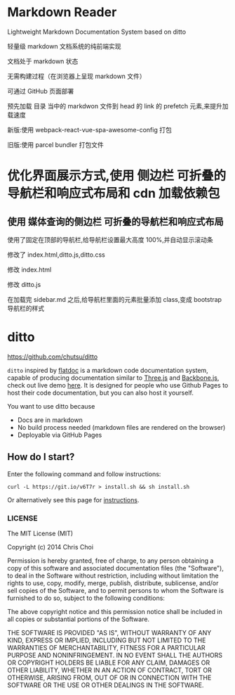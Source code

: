 # Markdown Reader

Lightweight Markdown Documentation System based on ditto

轻量级 markdown 文档系统的纯前端实现

文档处于 markdown 状态

无需构建过程（在浏览器上呈现 markdown 文件）

可通过 GitHub 页面部署

<!-- https://github.com/masx200/ditto -->

预先加载 目录 当中的 markdwon 文件到 head 的 link 的 prefetch 元素,来提升加载速度

新版:使用 webpack-react-vue-spa-awesome-config 打包

旧版:使用 parcel bundler 打包文件

# 优化界面展示方式,使用 侧边栏 可折叠的导航栏和响应式布局和 cdn 加载依赖包

<!-- https://masx200.github.io/ditto -->

## 使用 媒体查询的侧边栏 可折叠的导航栏和响应式布局

使用了固定在顶部的导航栏,给导航栏设置最大高度 100%,并自动显示滚动条

修改了 index.html,ditto.js,ditto.css

修改 index.html

修改 ditto.js

在加载完 sidebar.md 之后,给导航栏里面的元素批量添加 class,变成 bootstrap 导航栏的样式

<!-- [查看 index.html源代码](./src/index.html)

[查看ditto.js源代码](./src/ditto.js) -->

<!-- ## cdn 加载依赖包

```
https://cdn.staticfile.org/twitter-bootstrap/4.3.1/css/bootstrap.min.css

https://cdn.staticfile.org/jquery/3.4.1/jquery.min.js

https://cdn.staticfile.org/jqueryui/1.12.1/jquery-ui.min.js

https://cdn.staticfile.org/marked/0.6.2/marked.min.js

https://cdn.staticfile.org/highlight.js/9.15.6/highlight.min.js

https://cdnjs.cloudflare.com/ajax/libs/mathjax/2.7.5/MathJax.js

https://cdnjs.cloudflare.com/ajax/libs/mathjax/2.7.5/extensions/MathMenu.js

https://cdnjs.cloudflare.com/ajax/libs/mathjax/2.7.5/extensions/MathZoom.js

https://cdn.staticfile.org/popper.js/1.15.0/umd/popper.min.js

https://cdn.staticfile.org/twitter-bootstrap/4.3.1/js/bootstrap.min.js
```
 -->

# ditto

https://github.com/chutsu/ditto

`ditto` inspired by [flatdoc](http://ricostacruz.com/flatdoc/) is a markdown code
documentation system, capable of producing documentation similar to
[Three.js][2] and [Backbone.js][3], check out live demo [here][1]. It is
designed for people who use Github Pages to host their code documentation, but
you can also host it yourself.

You want to use ditto because

- Docs are in markdown
- No build process needed (markdown files are rendered on the browser)
- Deployable via GitHub Pages

## How do I start?

Enter the following command and follow instructions:

    curl -L https://git.io/v6T7r > install.sh && sh install.sh

Or alternatively see this page for [instructions][4].

### LICENSE

The MIT License (MIT)

Copyright (c) 2014 Chris Choi

Permission is hereby granted, free of charge, to any person obtaining a copy
of this software and associated documentation files (the "Software"), to deal
in the Software without restriction, including without limitation the rights
to use, copy, modify, merge, publish, distribute, sublicense, and/or sell
copies of the Software, and to permit persons to whom the Software is
furnished to do so, subject to the following conditions:

The above copyright notice and this permission notice shall be included in
all copies or substantial portions of the Software.

THE SOFTWARE IS PROVIDED "AS IS", WITHOUT WARRANTY OF ANY KIND, EXPRESS OR
IMPLIED, INCLUDING BUT NOT LIMITED TO THE WARRANTIES OF MERCHANTABILITY,
FITNESS FOR A PARTICULAR PURPOSE AND NONINFRINGEMENT. IN NO EVENT SHALL THE
AUTHORS OR COPYRIGHT HOLDERS BE LIABLE FOR ANY CLAIM, DAMAGES OR OTHER
LIABILITY, WHETHER IN AN ACTION OF CONTRACT, TORT OR OTHERWISE, ARISING FROM,
OUT OF OR IN CONNECTION WITH THE SOFTWARE OR THE USE OR OTHER DEALINGS IN
THE SOFTWARE.

[1]: http://chutsu.github.io/ditto
[2]: http://threejs.org/docs/
[3]: http://backbonejs.org/
[4]: http://chutsu.github.io/ditto/#docs/how_do_i_use_ditto
